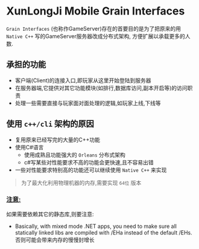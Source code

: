 # XunLongJi Mobile Grain Interfaces

`Grain Interfaces` (也称作GameServer)存在的首要目的是为了把原来的用 `Native C++` 写的GameServer服务器改成分布式架构,
方便扩展以承载更多的人数.

## 承担的功能

* 客户端(Client)的连接入口,即玩家从这里开始登陆到服务器
* 在服务器端,它提供对其它功能模块(如排行,数据库访问,副本开启等)的访问职责
* 处理一些需要直接与玩家面对面处理的逻辑,如玩家上线,下线等

## 使用 `c++/cli` 架构的原因
* 复用原来已经写完的大量的C++功能
*  使用C#语言
    - 使用成熟且功能强大的 `Orleans` 分布式架构
    - c#写某些对性能要求不高的功能会更快速,且不容易出错
*  一些对性能要求特别高的功能还可以继续使用 `Native C++` 来实现

> 为了最大化利用物理机器的内存,需要实现 `64位` 版本

### [注意:]()
如果需要依赖其它的静态库,则要注意:
* Basically, with mixed mode .NET apps, you need to make sure all statically linked libs are compiled with /EHa instead of the default /EHs.
否则可能会带来内存的慢慢封增长
